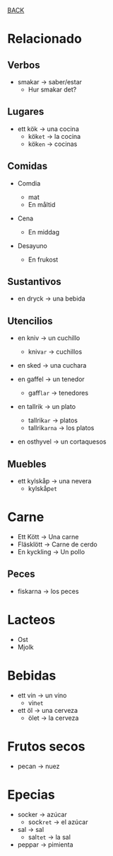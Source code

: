 [BACK](./VOCABULARY.md)

# Relacionado

## Verbos

- smakar -> saber/estar
  - Hur smakar det?

## Lugares

- ett kök -> una cocina
  - kök`et` -> la cocina
  - kök`en` -> cocinas

## Comidas

- Comdia
  - mat
  - En måltid

- Cena
  - En middag

- Desayuno
  - En frukost

## Sustantivos

- en dryck -> una bebida

## Utencilios

- en kniv -> un cuchillo
  - kniv`ar` -> cuchillos
- en sked -> una cuchara
- en gaffel -> un tenedor
  - gaff`lar` -> tenedores

- en tallrik -> un plato
  - tallrik`ar` -> platos
  - tallrik`arna` -> los platos

- en osthyvel -> un cortaquesos

## Muebles

- ett kylskåp -> una nevera
  - kylskåp`et`

# Carne

- Ett Kött -> Una carne
- Fläsklött -> Carne de cerdo
- En kyckling -> Un pollo

## Peces

- fiskarna -> los peces

# Lacteos

- Ost
- Mjolk

# Bebidas

- ett vin -> un vino
  - vin`et`
- ett öl -> una cerveza
  - ölet -> la cerveza

# Frutos secos

- pecan -> nuez

# Epecias

- socker -> azúcar
  - sock`ret` -> el azúcar
- sal -> sal
  - sal`tet` -> la sal
- peppar -> pimienta